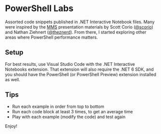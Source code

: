 # PowerShell Labs

Assorted code snippets published in .NET Interactive Notebook files. Many were inspired by
the [MMS](https://mmsmoa.com) presentation materials by Scott Corio ([@scorio](https://twitter.com/scorio)) 
and Nathan Ziehnert ([@theznerd](https://twitter.com/theznerd)). From there,
I started exploring other areas where PowerShell performance matters.

## Setup

For best results, use Visual Studio Code with the .NET Interactive Notebooks extension. That extension
will also require the .NET 6 SDK, and you should have the PowerShell (or PowerShell Preview) extension
installed as well.

## Tips

* Run each example in order from top to bottom
* Run each code block at least 3 times, to get an average time
* Play with each example (modify the code) and test again

Enjoy!